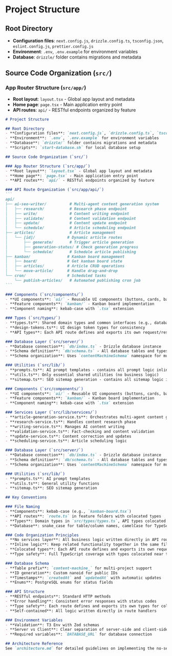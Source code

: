 # Project Structure

## Root Directory
- **Configuration files**: `next.config.js`, `drizzle.config.ts`, `tsconfig.json`, `eslint.config.js`, `prettier.config.js`
- **Environment**: `.env`, `.env.example` for environment variables
- **Database**: `drizzle/` folder contains migrations and metadata

## Source Code Organization (`src/`)

### App Router Structure (`src/app/`)
- **Root layout**: `layout.tsx` - Global app layout and metadata
- **Home page**: `page.tsx` - Main application entry point
- **API routes**: `api/` - RESTful endpoints organized by feature

````markdown
# Project Structure

## Root Directory
- **Configuration files**: `next.config.js`, `drizzle.config.ts`, `tsconfig.json`, `eslint.config.js`, `prettier.config.js`
- **Environment**: `.env`, `.env.example` for environment variables
- **Database**: `drizzle/` folder contains migrations and metadata
- **Scripts**: `start-database.sh` for local database setup

## Source Code Organization (`src/`)

### App Router Structure (`src/app/`)
- **Root layout**: `layout.tsx` - Global app layout and metadata
- **Home page**: `page.tsx` - Main application entry point
- **API routes**: `api/` - RESTful endpoints organized by feature

### API Route Organization (`src/app/api/`)
```
api/
├── ai-seo-writer/          # Multi-agent content generation system
│   ├── research/           # Research phase endpoint
│   ├── write/              # Content writing endpoint
│   ├── validate/           # Content validation endpoint
│   ├── update/             # Content update endpoint
│   └── schedule/           # Article scheduling endpoint
├── articles/               # Article management
│   └── [id]/              # Dynamic article routes
│       ├── generate/       # Trigger article generation
│       ├── generation-status/ # Check generation progress
│       └── schedule/       # Schedule article publishing
├── kanban/                # Kanban board management
│   ├── board/             # Get kanban board state
│   ├── articles/          # Article CRUD operations
│   └── move-article/      # Handle drag-and-drop
└── cron/                  # Scheduled tasks
    └── publish-articles/   # Automated publishing cron job
```

### Components (`src/components/`)
- **UI components**: `ui/` - Reusable UI components (buttons, cards, badges)
- **Feature components**: `kanban/` - Kanban board implementation
- **Component naming**: kebab-case with `.tsx` extension

### Types (`src/types/`)
- **types.ts**: Shared domain types and common interfaces (e.g., database entities, UI state)
- **design-tokens.ts**: UI design token types for consistency
- **API types**: Each API route defines and exports its own request/response types for colocation

### Database Layer (`src/server/`)
- **Database connection**: `db/index.ts` - Drizzle database instance
- **Schema definition**: `db/schema.ts` - All database tables and types
- **Schema organization**: Uses `contentMachineSchema` namespace for multi-project support

### Utilities (`src/lib/`)
- **prompts.ts**: AI prompt templates - contains all prompt logic inline
- **utils.ts**: Only essential shared utilities (no business logic)
- **sitemap.ts**: SEO sitemap generation - contains all sitemap logic inline

### Components (`src/components/`)
- **UI components**: `ui/` - Reusable UI components (buttons, cards, badges)
- **Feature components**: `kanban/` - Kanban board implementation
- **Component naming**: kebab-case with `.tsx` extension

### Services Layer (`src/lib/services/`)
- **article-generation-service.ts**: Orchestrates multi-agent content generation
- **research-service.ts**: Handles content research phase
- **writing-service.ts**: Manages AI content writing
- **validation-service.ts**: Fact-checking and content validation
- **update-service.ts**: Content correction and updates
- **scheduling-service.ts**: Article scheduling logic

### Database Layer (`src/server/`)
- **Database connection**: `db/index.ts` - Drizzle database instance
- **Schema definition**: `db/schema.ts` - All database tables and types
- **Schema organization**: Uses `contentMachineSchema` namespace for multi-project support

### Utilities (`src/lib/`)
- **prompts.ts**: AI prompt templates
- **utils.ts**: General utility functions
- **sitemap.ts**: SEO sitemap generation

## Key Conventions

### File Naming
- **Components**: kebab-case (e.g., `kanban-board.tsx`)
- **API routes**: `route.ts` in feature folders with colocated types
- **Types**: Domain types in `src/types/types.ts`, API types colocated with routes
- **Database**: snake_case for table/column names, camelCase for TypeScript

### Code Organization Principles
- **No services layer**: All business logic written directly in API route handlers
- **Inline logic**: Keep related functionality together in the same file
- **Colocated types**: Each API route defines and exports its own request/response types
- **Type safety**: Full TypeScript coverage with types colocated near their usage

### Database Schema
- **Table prefix**: `content-machine_` for multi-project support
- **ID generation**: Custom nanoid for public IDs
- **Timestamps**: `createdAt` and `updatedAt` with automatic updates
- **Enums**: PostgreSQL enums for status fields

### API Structure
- **RESTful endpoints**: Standard HTTP methods
- **Error handling**: Consistent error responses with status codes
- **Type safety**: Each route defines and exports its own types for colocation
- **Self-contained**: All logic written directly in route handlers

### Environment Variables
- **Validation**: T3 Env with Zod schemas
- **Server vs Client**: Clear separation of server-side and client-side variables
- **Required variables**: `DATABASE_URL` for database connection

## Architecture Reference
See `architecture.md` for detailed guidelines on implementing the no-services architecture pattern.
````